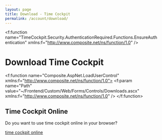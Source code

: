 ```yaml
---
layout: page
title: Download - Time Cockpit
permalink: /account/download/
---
```


<f:function name="TimeCockpit.Security.AuthenticationRequired.Functions.EnsureAuthentication" xmlns:f="http://www.composite.net/ns/function/1.0" /><h1 xmlns="http://www.w3.org/1999/xhtml">Download Time Cockpit</h1><f:function name="Composite.AspNet.LoadUserControl" xmlns:f="http://www.composite.net/ns/function/1.0">
  <f:param name="Path" value="~/Frontend/Custom/Web/Forms/Controls/Downloads.ascx" xmlns:f="http://www.composite.net/ns/function/1.0" />
</f:function><h2 xmlns="http://www.w3.org/1999/xhtml">Time Cockpit Online</h2><p xmlns="http://www.w3.org/1999/xhtml">Do you want to use time cockpit online in your browser?</p><p class="textaligncenter" xmlns="http://www.w3.org/1999/xhtml">
  <a href="http://login.timecockpit.com/" target="_blank" class="linkButton">time cockpit online</a>
</p>